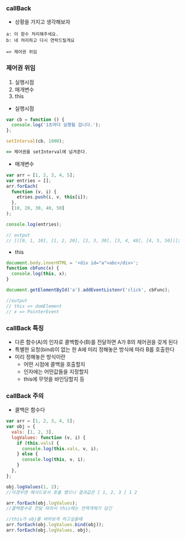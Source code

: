 ### **callBack**

- 상황을 가지고 생각해보자

```
a: 이 함수 처리해주세요.
b: 네 처리하고 다시 연락드릴게요

=> 제어권 위임
```

### **제어권 위임**

1. 실행시점
2. 매개변수
3. this

- 실행시점

```js
var cb = function () {
  console.log('1초마다 실행될 겁니다.');
};

setInterval(cb, 1000);

=> 제어권을 setInterval에 넘겨준다.
```

- 매개변수

```js
var arr = [1, 2, 3, 4, 5];
var entries = [];
arr.forEach(
  function (v, i) {
    etries.push(i, v, this[i]);
  },
  [10, 20, 30, 40, 50]
);

console.log(entries);

// output
// [([0, 1, 10], [1, 2, 20], [2, 3, 30], [3, 4, 40], [4, 5, 50])];
```

- this

```js
document.body.innerHTML = '<div id="a">abc</div>';
function cbFunc(x) {
  console.log(this, x);
}

document.getElementById('a').addEventListenr('click', cbFunc);

//output
// this => domElement
// x => PointerEvent
```

### **callBack 특징**

- 다른 함수(A)의 인자로 콜백함수(B)를 전달하면 A가 B의 제어권을 갖게 된다
- 특별한 요청(bind)이 없는 한 A에 미리 정해놓은 방식에 따라 B를 호출한다
- 미리 정해놓은 방식이란
  - 어떤 시점에 콜백을 호출할지
  - 인자에는 어떤값들을 지정할지
  - this에 무엇을 바인딩할지 등

### **callBack 주의**

- 콜백은 함수다

```js
var arr = [1, 2, 3, 4, 5];
var obj = {
  vals: [1, 2, 3],
  logValues: function (v, i) {
    if (this.vals) {
      console.log(this.vals, v, i);
    } else {
      console.log(this, v, i);
    }
  },
};

obj.logValues(1, 2);
//이경우엔 메서드로서 호출 했으니 결과값은 [ 1, 2, 3 ] 1 2

arr.forEach(obj.logValues);
//콜백함수로 전달 따라서 this에는 전역객체가 담긴

//this가 obj를 바라보게 하고싶을때
arr.forEach(obj.logValues.bind(obj));
arr.forEach(obj.logValues, obj);
```
